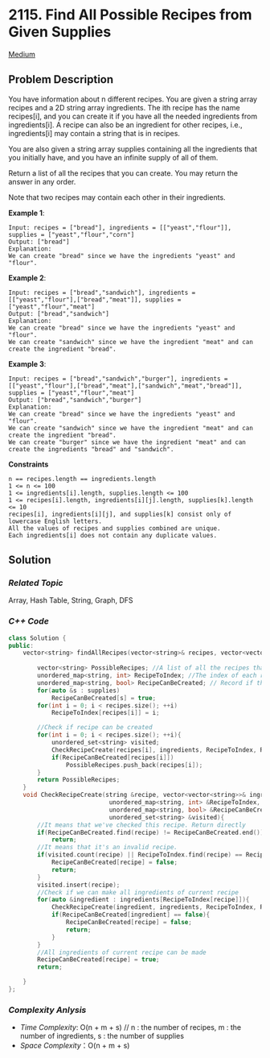 # 2115. Find All Possible Recipes from Given Supplies
[Medium](https://leetcode.com/problems/find-all-possible-recipes-from-given-supplies/description/)

## Problem Description

You have information about n different recipes. You are given a string array recipes and a 2D string array ingredients. The ith recipe has the name recipes[i], and you can create it if you have all the needed ingredients from ingredients[i]. A recipe can also be an ingredient for other recipes, i.e., ingredients[i] may contain a string that is in recipes.

You are also given a string array supplies containing all the ingredients that you initially have, and you have an infinite supply of all of them.

Return a list of all the recipes that you can create. You may return the answer in any order.

Note that two recipes may contain each other in their ingredients.

**Example 1**:
```
Input: recipes = ["bread"], ingredients = [["yeast","flour"]], supplies = ["yeast","flour","corn"]
Output: ["bread"]
Explanation:
We can create "bread" since we have the ingredients "yeast" and "flour".
```
**Example 2**:
```
Input: recipes = ["bread","sandwich"], ingredients = [["yeast","flour"],["bread","meat"]], supplies = ["yeast","flour","meat"]
Output: ["bread","sandwich"]
Explanation:
We can create "bread" since we have the ingredients "yeast" and "flour".
We can create "sandwich" since we have the ingredient "meat" and can create the ingredient "bread".
```
**Example 3**:
```
Input: recipes = ["bread","sandwich","burger"], ingredients = [["yeast","flour"],["bread","meat"],["sandwich","meat","bread"]], supplies = ["yeast","flour","meat"]
Output: ["bread","sandwich","burger"]
Explanation:
We can create "bread" since we have the ingredients "yeast" and "flour".
We can create "sandwich" since we have the ingredient "meat" and can create the ingredient "bread".
We can create "burger" since we have the ingredient "meat" and can create the ingredients "bread" and "sandwich".
```

**Constraints**
```
n == recipes.length == ingredients.length
1 <= n <= 100
1 <= ingredients[i].length, supplies.length <= 100
1 <= recipes[i].length, ingredients[i][j].length, supplies[k].length <= 10
recipes[i], ingredients[i][j], and supplies[k] consist only of lowercase English letters.
All the values of recipes and supplies combined are unique.
Each ingredients[i] does not contain any duplicate values.
```

## Solution

### _Related Topic_
   Array, Hash Table, String, Graph, DFS

### _C++ Code_
```cpp
class Solution {
public:
    vector<string> findAllRecipes(vector<string>& recipes, vector<vector<string>>& ingredients, vector<string>& supplies) {
        
        vector<string> PossibleRecipes; //A list of all the recipes that you can create
        unordered_map<string, int> RecipeToIndex; //The index of each recipe
        unordered_map<string, bool> RecipeCanBeCreated; // Record if the recipe / ingredient can be created
        for(auto &s : supplies)
            RecipeCanBeCreated[s] = true;
        for(int i = 0; i < recipes.size(); ++i)
            RecipeToIndex[recipes[i]] = i;

        //Check if recipe can be created
        for(int i = 0; i < recipes.size(); ++i){
            unordered_set<string> visited;
            CheckRecipeCreate(recipes[i], ingredients, RecipeToIndex, RecipeCanBeCreated, visited);
            if(RecipeCanBeCreated[recipes[i]])
                PossibleRecipes.push_back(recipes[i]);
        }
        return PossibleRecipes;
    }
    void CheckRecipeCreate(string &recipe, vector<vector<string>>& ingredients,
                            unordered_map<string, int> &RecipeToIndex,
                            unordered_map<string, bool> &RecipeCanBeCreated,
                            unordered_set<string> &visited){
        //It means that we've checked this recipe. Return directly
        if(RecipeCanBeCreated.find(recipe) != RecipeCanBeCreated.end())
            return;
        //It means that it's an invalid recipe.
        if(visited.count(recipe) || RecipeToIndex.find(recipe) == RecipeToIndex.end()){
            RecipeCanBeCreated[recipe] = false;
            return;
        }
        visited.insert(recipe);
        //Check if we can make all ingredients of current recipe
        for(auto &ingredient : ingredients[RecipeToIndex[recipe]]){
            CheckRecipeCreate(ingredient, ingredients, RecipeToIndex, RecipeCanBeCreated, visited);
            if(RecipeCanBeCreated[ingredient] == false){
                RecipeCanBeCreated[recipe] = false;
                return;
            }
        }
        //All ingredients of current recipe can be made
        RecipeCanBeCreated[recipe] = true;
        return;

    }
};

```

### _Complexity Anlysis_
- _Time Complexity_: O(n + m + s) // n : the number of recipes, m : the number of ingredients, s : the number of supplies
- _Space Complexity_：O(n + m + s)
